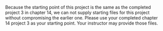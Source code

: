
 Because the starting point of this project is the same as the completed project 3 in chapter 14, we can not supply starting files for this project without compromising the earlier one. Please use your completed chapter 14 project 3 as your starting point. Your instructor may provide those files.